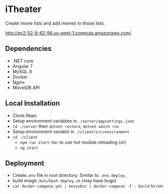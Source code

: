 # iTheater

Create movie lists and add movies to those lists.

http://ec2-52-8-62-56.us-west-1.compute.amazonaws.com/

## Dependencies
- .NET core
- Angular 7
- MySQL 8
- Docker
- Nginx
- MovieDB API

##  Local Installation
- Clone Repo
- Setup environment variables in `./server/appsettings.json`
- `cd ./server` then `dotnet restore`, `dotnet watch run`
- Setup environment variabls in `./client/src/environment`
- `cd ./client`
  - `npm run start-hmr` to use hot module reloading (or)
  - `ng start` 
  
 ## Deployment
 - Create`.env` file in root directory. Similar to `.env.deploy`.
 - build image `/bin/bash deploy.sh` (may have bugs)
 - `cat docker-compose.yml | envsubst | docker-compose -f - build` to run
